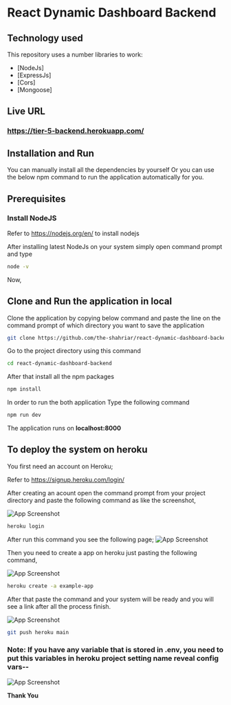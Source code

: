 # React Dynamic Dashboard Backend

## Technology used

This repository uses a number libraries to work:

- [NodeJs]
- [ExpressJs]
- [Cors]
- [Mongoose]

## Live URL

### https://tier-5-backend.herokuapp.com/

## Installation and Run

You can manually install all the dependencies by yourself Or you can use the below npm command to run the application automatically for you.

## Prerequisites

### Install NodeJS

Refer to https://nodejs.org/en/ to install nodejs

After installing latest NodeJs on your system simply open command prompt and type

```bash
node -v
```

Now,

## Clone and Run the application in local

Clone the application by copying below command and paste the line on the command prompt of which directory you want to save the application

```bash
git clone https://github.com/the-shahriar/react-dynamic-dashboard-backend.git
```

Go to the project directory using this command

```bash
cd react-dynamic-dashboard-backend
```

After that install all the npm packages

```bash
npm install
```

In order to run the both application Type the following command

```bash
npm run dev
```

The application runs on **localhost:8000**

## To deploy the system on heroku

You first need an account on Heroku;

Refer to https://signup.heroku.com/login/

After creating an acount open the command prompt from your project directory and paste the following command as like the screenshot,

![App Screenshot](https://drive.google.com/file/d/1K0dmwepKV7EHKY4V5In1hww2wrnclpSd/view?usp=sharing)

```bash
heroku login
```

After run this command you see the following page;
![App Screenshot](https://drive.google.com/file/d/1hLpmAH2Z9zBtlvNFDuJ0cQHXb-VcnlGX/view?usp=sharing)

Then you need to create a app on heroku just pasting the following command,

![App Screenshot](https://drive.google.com/file/d/1ylb0AzhMAv0U9dR9wyYLnni28yhFEIOn/view?usp=sharing)

```bash
heroku create -a example-app
```

After that paste the command and your system will be ready and you will see a link after all the process finish.

![App Screenshot](https://drive.google.com/file/d/1I2Id0tHa6HQNpMwpw1J2bkEPmY2GJJNM/view?usp=sharing)

```bash
git push heroku main
```

### Note: If you have any variable that is stored in .env, you need to put this variables in heroku project setting name reveal config vars--

![App Screenshot](https://drive.google.com/file/d/1j-IlawdkbWgS-q0S4XhL2uopR6PDmLus/view?usp=sharing)

**Thank You**
